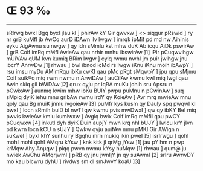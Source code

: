 # Œ 93 ‰
---
sRIrwg bwxI Bgq byxI jIau kI ] phirAw kY Gir gwvxw ]
<> siqgur pRswid ]
ry nr grB kuMfl jb AwCq aurD iDAwn ilv lwgw ] imrqk ipMif pd
md nw Aihinis eyku AigAwnu su nwgw ] qy idn sMmlu kst mhw duK Ab
icqu AiDk pswirAw ] grB Coif imRq mMfl AwieAw qau nrhir mnhu
ibswirAw ]1] iPir pCuqwvihgw mUiVAw qUM kvn kumiq BRim lwgw ] cyiq
rwmu nwhI jm puir jwihgw jnu ibcrY AnrwDw ]1] rhwau ] bwl ibnod
icMd rs lwgw iKnu iKnu moih ibAwpY ] rsu imsu myDu AMimRqu ibKu cwKI qau
pMc pRgt sMqwpY ] jpu qpu sMjmu Coif suik®q miq rwm nwmu n ArwiDAw ]
auCilAw kwmu kwl miq lwgI qau Awin skiq gil bWiDAw ]2] qrux qyju
pr iqRA muKu johih sru Apsru n pCwixAw ] aunmq kwim mhw ibKu BUlY
pwpu puMnu n pCwinAw ] suq sMpiq dyiK iehu mnu gribAw rwmu irdY qy
KoieAw ] Avr mrq mwieAw mnu qoly qau Bg muiK jnmu ivgoieAw ]3]
puMfr kys kusm qy Dauly spq pwqwl kI bwxI ] locn sRmih buiD bl nwTI
qw kwmu pvis mwDwxI ] qw qy ibKY BeI miq pwvis kwieAw kmlu kumlwxw
] Avgiq bwix Coif imRq mMfil qau pwCY pCuqwxw ]4] inkutI dyh dyiK
Duin aupjY mwn krq nhI bUJY ] lwlcu krY jIvn pd kwrn locn kCU n sUJY
] Qwkw qyju auifAw mnu pMKI Gir AWign n suKweI ] byxI khY sunhu ry
Bgqhu mrn mukiq ikin pweI ]5] isrIrwgu ] qohI mohI mohI qohI AMqru
kYsw ] knk kitk jl qrMg jYsw ]1] jau pY hm n pwp krMqw Ahy Anµqw
] piqq pwvn nwmu kYsy huMqw ]1] rhwau ] qum@ ju nwiek AwChu AMqrjwmI
] pRB qy jnu jwnIjY jn qy suAwmI ]2] srIru AwrwDY mo kau bIcwru dyhU ]
rivdws sm dl smJwvY koaU ]3]
####
